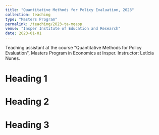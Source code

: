 ```yaml
---
title: "Quantitative Methods for Policy Evaluation, 2023"
collection: teaching
type: "Masters Program"
permalink: /teaching/2023-ta-mqapp
venue: "Insper Institute of Education and Research"
date: 2023-01-01
---
```


Teaching assistant at the course "Quantitative Methods for Policy Evaluation", Masters Program in Economics at Insper. Instructor: Letícia Nunes.

Heading 1
======

Heading 2
======

Heading 3
======

